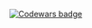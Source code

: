 [![Codewars badge](https://www.codewars.com/users/ArpadGBondor/badges/large)](https://www.codewars.com/users/ArpadGBondor)
